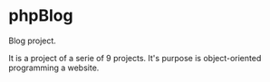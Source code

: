 # phpBlog
Blog project. 

It is a project of a serie of 9 projects.
It's purpose is object-oriented programming a website.